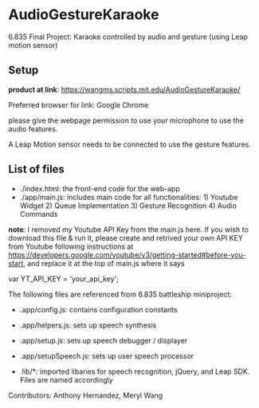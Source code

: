 # AudioGestureKaraoke
6.835 Final Project: Karaoke controlled by audio and gesture (using Leap motion sensor)

## Setup

**product at link**: https://wangms.scripts.mit.edu/AudioGestureKaraoke/

Preferred browser for link: Google Chrome

please give the webpage permission to use your microphone to use the audio features. 

A Leap Motion sensor needs to be connected to use the gesture features. 


## List of files
- ./index.html: the front-end code for the web-app
- ./app/main.js: includes main code for all functionalities: 1) Youtube Widget 2) Queue Implementation 3) Gesture Recognition 4) Audio Commands

**note**: I removed my Youtube API Key from the main.js here. If you wish to download this file & run it, please create and retrived your own API KEY from Youtube following instructions at https://developers.google.com/youtube/v3/getting-started#before-you-start, and replace it at the top of main.js where it says

var YT_API_KEY = 'your_api_key';



The following files are referenced from 6.835 battleship miniproject: 
- .app/config.js: contains configuration constants
- .app/helpers.js: sets up speech synthesis
- .app/setup.js: sets up speech debugger / displayer
- .app/setupSpeech.js: sets up user speech processor

- .lib/*: imported libaries for speech recognition, jQuery, and Leap SDK. Files are named accordingly


Contributors: Anthony Hernandez, Meryl Wang
